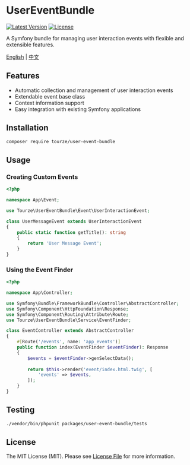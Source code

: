 # UserEventBundle

[![Latest Version](https://img.shields.io/packagist/v/tourze/user-event-bundle.svg?style=flat-square)](https://packagist.org/packages/tourze/user-event-bundle)
[![License](https://img.shields.io/github/license/tourze/user-event-bundle.svg?style=flat-square)](https://github.com/tourze/user-event-bundle/blob/main/LICENSE)

A Symfony bundle for managing user interaction events with flexible and extensible features.

[English](README.md) | [中文](README.zh-CN.md)

## Features

- Automatic collection and management of user interaction events
- Extendable event base class
- Context information support
- Easy integration with existing Symfony applications

## Installation

```bash
composer require tourze/user-event-bundle
```

## Usage

### Creating Custom Events

```php
<?php

namespace App\Event;

use Tourze\UserEventBundle\Event\UserInteractionEvent;

class UserMessageEvent extends UserInteractionEvent
{
    public static function getTitle(): string
    {
        return 'User Message Event';
    }
}
```

### Using the Event Finder

```php
<?php

namespace App\Controller;

use Symfony\Bundle\FrameworkBundle\Controller\AbstractController;
use Symfony\Component\HttpFoundation\Response;
use Symfony\Component\Routing\Attribute\Route;
use Tourze\UserEventBundle\Service\EventFinder;

class EventController extends AbstractController
{
    #[Route('/events', name: 'app_events')]
    public function index(EventFinder $eventFinder): Response
    {
        $events = $eventFinder->genSelectData();
        
        return $this->render('event/index.html.twig', [
            'events' => $events,
        ]);
    }
}
```

## Testing

```bash
./vendor/bin/phpunit packages/user-event-bundle/tests
```

## License

The MIT License (MIT). Please see [License File](LICENSE) for more information.
